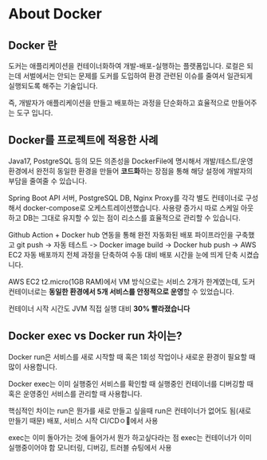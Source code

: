 # About Docker

## Docker 란
도커는 애플리케이션을 컨테이너화하여 개발-배포-실행하는 플랫폼입니다.
로컬은 되는데 서벌에서는 안되는 문제를 도커를 도입하여 환경 관련된 이슈를 줄여서 일관되게 실행되도록 해주는 기술입니다.

즉, 개발자가 애플리케이션을 만들고 배포하는 과정을 단순화하고 효율적으로 만들어주는 도구 입니다.

## Docker를 프로젝트에 적용한 사례
Java17, PostgreSQL 등의 모든 의존성을 DockerFile에 명시해서 개발/테스트/운영 환경에서 완전히 동일한 환경을 만들어 **코드화**하는 장점을 통해
해당 설정에 개발자의 부담을 줄여줄 수 있습니다.

Spring Boot API 서버, PostgreSQL DB, Nginx Proxy를 각각 별도 컨테이너로 구성해서 docker-compose로 오케스트레이션했습니다.
사용량 증가시 따로 스케일 아웃하고 DB는 그대로 유지할 수 있는 점이 리소스를 효율적으로 관리할 수 있습니다.

Github Action + Docker hub 연동을 통해 완전 자동화된 배포 파이프라인을 구축했고
git push -> 자동 테스트 -> Docker image build -> Docker hub push -> AWS EC2 자동 배포까지 전체 과정을 단축하여
수동 대비 배포 시간을 눈에 띄게 단축 시켰습니다.

AWS EC2 t2.micro(1GB RAM)에서 VM 방식으로는 서비스 2개가 한계였는데,
도커 컨테이너로는 **동일한 환경에서 5개 서비스를 안정적으로 운영**할 수 있었습니다.

컨테이너 시작 시간도 JVM 직접 실행 대비 **30% 빨라졌습니다**


## Docker exec vs Docker run 차이는?
Docker run은 서비스를 새로 시작할 때 혹은 1회성 작업이나 새로운 환경이 필요할 때 많이 사용합니다.

Docker exec는 이미 실행중인 서비스를 확인할 때
실행중인 컨테이너를 디버깅할 때 혹은 운영중인 서비스를 관리할 때 사용합니다.

핵심적인 차이는
run은 뭔가를 새로 만들고 싶을때
run은 컨테이너가 없어도 됨(새로 만들기 때문)
배포, 서비스 시작 CI/CDㅇ에서 사용

exec는 이미 돌아가는 것에 들어가서 뭔가 하고싶다라는 점
exec는 컨테이너가 이미 실행중이어야 함
모니터링, 디버깅, 트러블 슈팅에서 사용


